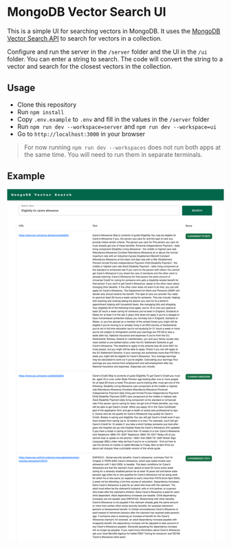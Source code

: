 # MongoDB Vector Search UI

This is a simple UI for searching vectors in MongoDB. It uses the [MongoDB Vector Search API](https://www.mongodb.com/docs/atlas/atlas-search/knn-beta/) to search for vectors in a collection.

Configure and run the server in the `/server` folder and the UI in the `/ui` folder. You can enter a string to search. The code will convert the string to a vector and search for the closest vectors in the collection.

## Usage

- Clone this repository
- Run `npm install`
- Copy `.env.example` to `.env` and fill in the values in the `/server` folder
- Run `npm run dev --workspace=server` and `npm run dev --workspace=ui`
- Go to `http://localhost:3000` in your browser

> For now running `npm run dev --workspaces` does not run both apps at the same time. You will need to run them in separate terminals.

## Example

![screenshot](images/example.png)

